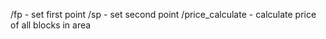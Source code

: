 /fp - set first point
/sp - set second point
/price_calculate - calculate price of all blocks in area
